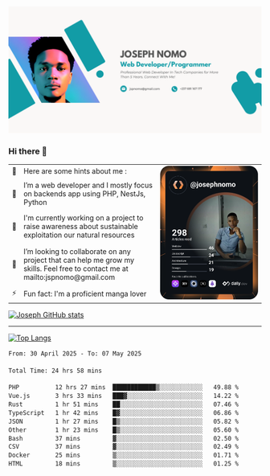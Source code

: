 ![Banner of my profile!](/Joseph_NOMO_NEW.png "Banner")

### Hi there 👋

<!--- | --  | 👋  | Here are some hints about me :                                                                                                 | <td rowspan=6><img src="/devcard.svg" width="400" alt="Joseph NOMO's Dev Card"/></td> |
| --- | --- | ------------------------------------------------------------------------------------------------------------------------------ | ------------------------------------------------------------------------------------- |
| --  | 🔭  | I’m a web developer and I mostly focus on backends app using PHP, NestJs, Python                                               |
| --  | 🦁  | I'm currently working on a project to raise awareness about sustainable exploitation our natural resources                     |
| --  | 👯  | I’m looking to collaborate on any project that can help me grow my skills. Feel free to contact me at mailto:jspnomo@gmail.com |
| --  | ⚡  | Fun fact: I'm a proficient manga lover                                                                                         |
--->

<table>
    <tr>
        <td width="1%">👋</td>
        <td width="55%">Here are some hints about me :</td>
        <td rowspan=6 width="44%"><img src="/devcard.svg" width="400" alt="Joseph NOMO's Dev Card"/></td>
    </tr>
    <tr>
        <td>🔭</td>
        <td>I’m a web developer and I mostly focus on backends app using PHP, NestJs, Python</td>
    </tr>
    <tr>
        <td>🦁</td>
        <td>I'm currently working on a project to raise awareness about sustainable exploitation our natural resources</td>
    </tr>
    <tr>
        <td>👯</td>
        <td>I’m looking to collaborate on any project that can help me grow my skills. Feel free to contact me at mailto:jspnomo@gmail.com</td>
    </tr>
    <tr>
        <td>⚡</td>
        <td>Fun fact: I'm a proficient manga lover</td>
    </tr>

</table>

[![Joseph GitHub stats](https://github-readme-stats-seven-sigma-53.vercel.app/api?username=Jspascal)](https://github.com/Jspascal/github-readme-stats)

---

[![Top Langs](https://github-readme-stats-seven-sigma-53.vercel.app/api/top-langs/?username=Jspascal&layout=compact)](https://github.com/Jspascal/github-readme-stats)

<!--START_SECTION:waka-->

```txt
From: 30 April 2025 - To: 07 May 2025

Total Time: 24 hrs 58 mins

PHP          12 hrs 27 mins  ████████████▒░░░░░░░░░░░░   49.88 %
Vue.js       3 hrs 33 mins   ███▓░░░░░░░░░░░░░░░░░░░░░   14.22 %
Rust         1 hr 51 mins    ██░░░░░░░░░░░░░░░░░░░░░░░   07.46 %
TypeScript   1 hr 42 mins    █▓░░░░░░░░░░░░░░░░░░░░░░░   06.86 %
JSON         1 hr 27 mins    █▒░░░░░░░░░░░░░░░░░░░░░░░   05.82 %
Other        1 hr 23 mins    █▒░░░░░░░░░░░░░░░░░░░░░░░   05.60 %
Bash         37 mins         ▓░░░░░░░░░░░░░░░░░░░░░░░░   02.50 %
CSV          37 mins         ▓░░░░░░░░░░░░░░░░░░░░░░░░   02.49 %
Docker       25 mins         ▒░░░░░░░░░░░░░░░░░░░░░░░░   01.71 %
HTML         18 mins         ▒░░░░░░░░░░░░░░░░░░░░░░░░   01.25 %
```

<!--END_SECTION:waka-->
